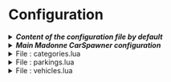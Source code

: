# Configuration



<details>

<summary><em><strong>Content of the configuration file by default</strong></em></summary>

```lua
CONFIG = {
    Delay_Before_Init = 1000, -- ms
    
    Enable_Command_To_Open = true,
    Command_To_Open = "vehicle", -- Without '/'
    Enable_Keybind_To_Open = true,
    Keybind_To_Open = 'F7', -- Default : F7
    
    EjectDriverIfCantDrive = true,
    
    Add_Blip_To_Vehicle = true,
    Blip_Sprite = 56,
    Blip_Colour = 57,
    
    Mechano_Ped = {
        {
            vehicle_type = 1,
            ped = "s_m_y_cop_01",
        },
        {
            vehicle_type = 2,
            ped = "s_m_y_fireman_01",
        },
        {
            vehicle_type = 3,
            ped = "s_m_m_paramedic_01",
        },
        {
            vehicle_type = 4,
            ped = "s_m_y_armymech_01",
        },
        {
            vehicle_type = "default",
            ped = "mp_m_waremech_01",
        },

    },

    Cars_Limit_By_Player = true,
    Default_Cars_Limit = 3,
    Permissions_Codes_For_Limits = {
        {
            name = "VIP OR",
            limit = 6
        },
        {
            name = "VIP ARGENT",
            limit = 5
        },
        {
            name = "VIP BRONZE",
            limit = 4
        }
    },

    Notifications_Type = "notification",
    Notifications_Chat_Color = {255,255,255}
}

TRANSLATIONS = {
    Vehicle_Already_Coming = "Un véhicule est déjà en route. Merci de patienter qu'il arrive.",
    Shipping_In_Progress = "Livraison en cours de votre véhicule...",
    Vehicle_On_Nearest_Slot = "Votre véhicule est prêt. Il vous attend sur la place de parking la plus proche !",
    Vehicle_Arrived = "Votre véhicule est arrivé !",
    CantDrive = "Vous n'avez pas accès à ce véhicule.",
    OpenKeySettings = "Open Car Spawner"
}
```

</details>

<details>

<summary><em><strong>Main Madonne CarSpawner configuration</strong></em></summary>

Delay before the script is initialized, in order to receive all the required information before allowing access to the menu.

```lua
    Delay_Before_Init = 1000, -- ms
```

Configure the different ways to open the vehicle spawn menu.

```lua
    Enable_Command_To_Open = true,
    Command_To_Open = "vehicle", -- Without '/'
    Enable_Keybind_To_Open = true,
    Keybind_To_Open = 'F7', -- Default : F7
```

Configure if the driver must be kicked out of the vehicle if he is not whitelisted.

```lua
EjectDriverIfCantDrive = true,
```

Configure the display of vehicle blips on the map.

```lua
    Add_Blip_To_Vehicle = true,
    Blip_Sprite = 56,
    Blip_Colour = 57,
```

If a vehicle needs to be brought by an NPC, you can configure the NPC for each type of vehicle here.

```lua
    Mechano_Ped = {
        {
            vehicle_type = 1,
            ped = "s_m_y_cop_01",
        },
        {
            vehicle_type = 2,
            ped = "s_m_y_fireman_01",
        },
        {
            vehicle_type = 3,
            ped = "s_m_m_paramedic_01",
        },
        {
            vehicle_type = 4,
            ped = "s_m_y_armymech_01",
        },
        {
            vehicle_type = "default",
            ped = "mp_m_waremech_01",
        },

    },
```

Configure here the maximum number of vehicles that a player can spawn at the same time.

```lua
    Cars_Limit_By_Player = true,
    Default_Cars_Limit = 3,
    Permissions_Codes_For_Limits = {
        {
            name = "VIP OR",
            limit = 6
        },
        {
            name = "VIP ARGENT",
            limit = 5
        },
        {
            name = "VIP BRONZE",
            limit = 4
        }
    },
```

Change the notification types between "notification" or "chat".

```lua
    Notifications_Type = "notification",
    Notifications_Chat_Color = {255,255,255}
```

Edit the various phrases used in notification messages.

```lua
TRANSLATIONS = {
    Vehicle_Already_Coming = "Un véhicule est déjà en route. Merci de patienter qu'il arrive.",
    Shipping_In_Progress = "Livraison en cours de votre véhicule...",
    Vehicle_On_Nearest_Slot = "Votre véhicule est prêt. Il vous attend sur la place de parking la plus proche !",
    Vehicle_Arrived = "Votre véhicule est arrivé !",
    CantDrive = "Vous n'avez pas accès à ce véhicule.",
    OpenKeySettings = "Open Car Spawner"
}
```

</details>

<details>

<summary>File : categories.lua</summary>

This file allows you to add new categories to the menu. For each of them, you must add: a name, a logo, if access is restricted and if so, what permission code it is restricted to.

```lua
    {
        name = "LSPD",
        logo = "https://cdn.discordapp.com/attachments/974693738309881928/1122647747070267523/latest.png",
        whitelist = false,
        permissionCode = ""
    },
```

</details>

<details>

<summary>File : parkings.lua</summary>

This file contains all the parking spaces that have been recorded. You can change them to your liking.

```lua
       -- Vehicle type, X, Y, Z
       {0,1110.62,-1506.04,34.03,268.66},
```

</details>

<details>

<summary>File : vehicles.lua</summary>

Add here all the different vehicles you want to appear in the menu. For each vehicle, please specify: its type (civilian = 0, police = 1, fire department = 2, EMS = 3, military = 4), its category, its name, its model, if you wish to appear inside this one or not, its livery, a photo, if access is restricted and the extras which are to be activated or desactivated.

The ids of differents colors can be found [here](https://wiki.rage.mp/index.php?title=Vehicle\_Colors).

```lua
    {
        type = 1,
        category = "LSPD",
        name = "2011 Ford CVPI - Rotatif",
        model = "mst11vic",
        spawnIn = false,
        livery = 0,
        photo = "https://media.discordapp.net/attachments/810976379716763688/1017814804733366332/20220908154339_1.jpg?width=810&height=811",
        whitelist = false,
        permissionCode = "",
        extraToEnable = {1,4},
        extraToDisable = {2,3,5,6,7},
        primaryColor = 0,
        secondaryColor = 0,
    },
```

</details>
